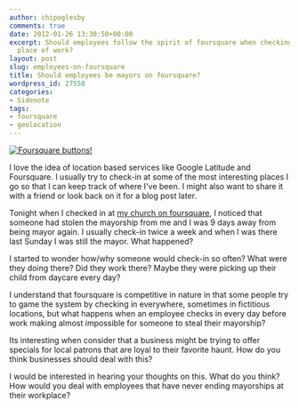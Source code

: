 ```yaml
---
author: chipoglesby
comments: true
date: 2012-01-26 13:30:50+00:00
excerpt: Should employees follow the spirit of foursquare when checking into their
  place of work?
layout: post
slug: employees-on-foursquare
title: Should employees be mayors on foursquare?
wordpress_id: 27558
categories:
- Sidenote
tags:
- foursquare
- geolocation
---
```


[![Foursquare buttons! ](http://farm3.staticflickr.com/2596/4116981637_d1b3605a49.jpg)](http://www.flickr.com/photos/mariss007/4116981637/)

I love the idea of location based services like Google Latitude and Foursquare. I usually try to check-in at some of the most interesting places I go so that I can keep track of where I've been. I might also want to share it with a friend or look back on it for a blog post later.

Tonight when I checked in at [my church on foursquare](https://foursquare.com/v/shandon-presbyterian-church/4bd459dfb221c9b6635adbd0), I noticed that someone had stolen the mayorship from me and I was 9 days away from being mayor again. I usually check-in twice a week and when I was there last Sunday I was still the mayor. What happened?

I started to wonder how/why someone would check-in so often? What were they doing there? Did they work there? Maybe they were picking up their child from daycare every day?

I understand that foursquare is competitive in nature in that some people try to game the system by checking in everywhere, sometimes in fictitious locations, but what happens when an employee checks in every day before work making almost impossible for someone to steal their mayorship?

Its interesting when consider that a business might be trying to offer specials for local patrons that are loyal to their favorite haunt. How do you think businesses should deal with this?

I would be interested in hearing your thoughts on this. What do you think? How would you deal with employees that have never ending mayorships at their workplace?


